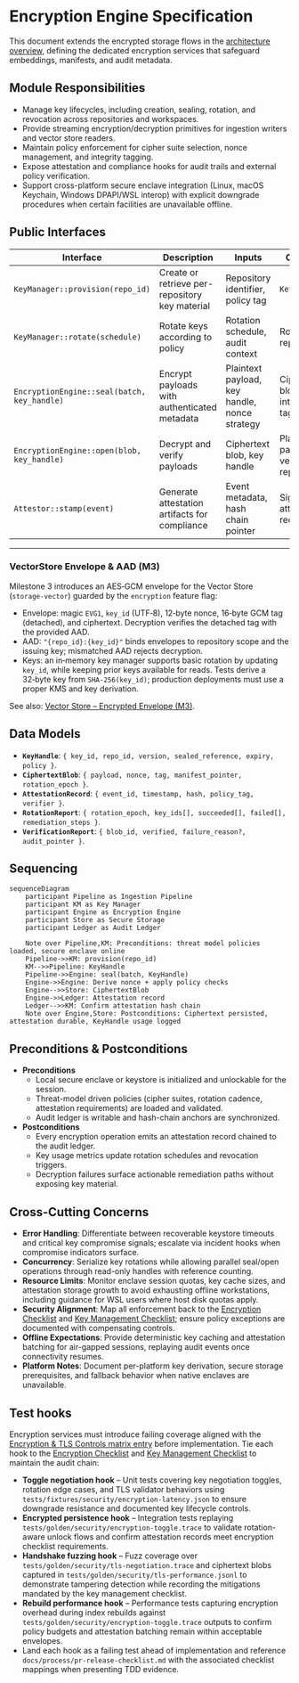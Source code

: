 # Encryption Engine Specification

This document extends the encrypted storage flows in the [architecture overview](./overview.md), defining the dedicated encryption services that safeguard embeddings, manifests, and audit metadata.

## Module Responsibilities
- Manage key lifecycles, including creation, sealing, rotation, and revocation across repositories and workspaces.
- Provide streaming encryption/decryption primitives for ingestion writers and vector store readers.
- Maintain policy enforcement for cipher suite selection, nonce management, and integrity tagging.
- Expose attestation and compliance hooks for audit trails and external policy verification.
- Support cross-platform secure enclave integration (Linux, macOS Keychain, Windows DPAPI/WSL interop) with explicit downgrade procedures when certain facilities are unavailable offline.

## Public Interfaces

| Interface | Description | Inputs | Outputs |
|-----------|-------------|--------|---------|
| `KeyManager::provision(repo_id)` | Create or retrieve per-repository key material | Repository identifier, policy tag | `KeyHandle` |
| `KeyManager::rotate(schedule)` | Rotate keys according to policy | Rotation schedule, audit context | Rotation report |
| `EncryptionEngine::seal(batch, key_handle)` | Encrypt payloads with authenticated metadata | Plaintext payload, key handle, nonce strategy | Ciphertext blob + integrity tag |
| `EncryptionEngine::open(blob, key_handle)` | Decrypt and verify payloads | Ciphertext blob, key handle | Plaintext payload, verification report |
| `Attestor::stamp(event)` | Generate attestation artifacts for compliance | Event metadata, hash chain pointer | Signed attestation record |

---

### VectorStore Envelope & AAD (M3)

Milestone 3 introduces an AES‑GCM envelope for the Vector Store (`storage-vector`) guarded by the `encryption` feature flag:

- Envelope: magic `EVG1`, `key_id` (UTF‑8), 12‑byte nonce, 16‑byte GCM tag (detached), and ciphertext. Decryption verifies the detached tag with the provided AAD.
- AAD: `"{repo_id}:{key_id}"` binds envelopes to repository scope and the issuing key; mismatched AAD rejects decryption.
- Keys: an in‑memory key manager supports basic rotation by updating `key_id`, while keeping prior keys available for reads. Tests derive a 32‑byte key from `SHA‑256(key_id)`; production deployments must use a proper KMS and key derivation.

See also: [Vector Store – Encrypted Envelope (M3)](./vector-store.md#encrypted-envelope-m3).

## Data Models
- **`KeyHandle`**: `{ key_id, repo_id, version, sealed_reference, expiry, policy }`.
- **`CiphertextBlob`**: `{ payload, nonce, tag, manifest_pointer, rotation_epoch }`.
- **`AttestationRecord`**: `{ event_id, timestamp, hash, policy_tag, verifier }`.
- **`RotationReport`**: `{ rotation_epoch, key_ids[], succeeded[], failed[], remediation_steps }`.
- **`VerificationReport`**: `{ blob_id, verified, failure_reason?, audit_pointer }`.

## Sequencing

```mermaid
sequenceDiagram
    participant Pipeline as Ingestion Pipeline
    participant KM as Key Manager
    participant Engine as Encryption Engine
    participant Store as Secure Storage
    participant Ledger as Audit Ledger

    Note over Pipeline,KM: Preconditions: threat model policies loaded, secure enclave online
    Pipeline->>KM: provision(repo_id)
    KM-->>Pipeline: KeyHandle
    Pipeline->>Engine: seal(batch, KeyHandle)
    Engine->>Engine: Derive nonce + apply policy checks
    Engine-->>Store: CiphertextBlob
    Engine->>Ledger: Attestation record
    Ledger-->>KM: Confirm attestation hash chain
    Note over Engine,Store: Postconditions: Ciphertext persisted, attestation durable, KeyHandle usage logged
```

## Preconditions & Postconditions
- **Preconditions**
  - Local secure enclave or keystore is initialized and unlockable for the session.
  - Threat-model driven policies (cipher suites, rotation cadence, attestation requirements) are loaded and validated.
  - Audit ledger is writable and hash-chain anchors are synchronized.
- **Postconditions**
  - Every encryption operation emits an attestation record chained to the audit ledger.
  - Key usage metrics update rotation schedules and revocation triggers.
  - Decryption failures surface actionable remediation paths without exposing key material.

## Cross-Cutting Concerns
- **Error Handling**: Differentiate between recoverable keystore timeouts and critical key compromise signals; escalate via incident hooks when compromise indicators surface.
- **Concurrency**: Serialize key rotations while allowing parallel seal/open operations through read-only handles with reference counting.
- **Resource Limits**: Monitor enclave session quotas, key cache sizes, and attestation storage growth to avoid exhausting offline workstations, including guidance for WSL users where host disk quotas apply.
- **Security Alignment**: Map all enforcement back to the [Encryption Checklist](../security/threat-model.md#encryption-checklist) and [Key Management Checklist](../security/threat-model.md#key-management-checklist); ensure policy exceptions are documented with compensating controls.
- **Offline Expectations**: Provide deterministic key caching and attestation batching for air-gapped sessions, replaying audit events once connectivity resumes.
- **Platform Notes**: Document per-platform key derivation, secure storage prerequisites, and fallback behavior when native enclaves are unavailable.

## Test hooks
Encryption services must introduce failing coverage aligned with the [Encryption & TLS Controls matrix entry](../testing/test-matrix.md#encryption--tls-controls) before implementation. Tie each hook to the [Encryption Checklist](../security/threat-model.md#encryption-checklist) and [Key Management Checklist](../security/threat-model.md#key-management-checklist) to maintain the audit chain:
- **Toggle negotiation hook** – Unit tests covering key negotiation toggles, rotation edge cases, and TLS validator behaviors using `tests/fixtures/security/encryption-latency.json` to ensure downgrade resistance and documented key lifecycle controls.
- **Encrypted persistence hook** – Integration tests replaying `tests/golden/security/encryption-toggle.trace` to validate rotation-aware unlock flows and confirm attestation records meet encryption checklist requirements.
- **Handshake fuzzing hook** – Fuzz coverage over `tests/golden/security/tls-negotiation.trace` and ciphertext blobs captured in `tests/golden/security/tls-performance.jsonl` to demonstrate tampering detection while recording the mitigations mandated by the key management checklist.
- **Rebuild performance hook** – Performance tests capturing encryption overhead during index rebuilds against `tests/golden/security/encryption-toggle.trace` outputs to confirm policy budgets and attestation batching remain within acceptable envelopes.
- Land each hook as a failing test ahead of implementation and reference `docs/process/pr-release-checklist.md` with the associated checklist mappings when presenting TDD evidence.
